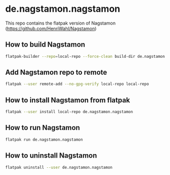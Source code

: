 # de.nagstamon.nagstamon

This repo contains the flatpak version of Nagstamon (https://github.com/HenriWahl/Nagstamon)

## How to build Nagstamon

```bash
flatpak-builder --repo=local-repo --force-clean build-dir de.nagstamon.nagstamon.yml
```

## Add Nagstamon repo to remote

```bash
flatpak --user remote-add --no-gpg-verify local-repo local-repo
```

## How to install Nagstamon from flatpak

```bash
flatpak --user install local-repo de.nagstamon.nagstamon
```

## How to run Nagstamon

```bash
flatpak run de.nagstamon.nagstamon
```

## How to uninstall Nagstamon

```bash
flatpak uninstall --user de.nagstamon.nagstamon
```